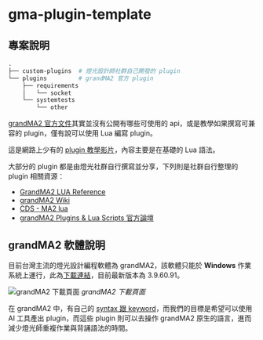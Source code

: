 # gma-plugin-template

## 專案說明

```makefile
.
├── custom-plugins  # 燈光設計師社群自己開發的 plugin
└── plugins         # grandMA2 官方 plugin
    ├── requirements
    │   └── socket
    └── systemtests
        └── other
```

[grandMA2 官方文件](https://help2.malighting.com/Page/grandMA2/plugins_edit/pt/3.3)其實並沒有公開有哪些可使用的 api，或是教學如果撰寫可兼容的 plugin，僅有說可以使用 Lua 編寫 plugin。

這是網路上少有的 [plugin 教學影片](https://www.youtube.com/watch?v=YSSFk0eU0gg)，內容主要是在基礎的 Lua 語法。

大部分的 plugin 都是由燈光社群自行撰寫並分享，下列則是社群自行整理的 plugin 相關資源：

- [GrandMA2 LUA Reference](https://static.impactsf.com/GrandMA2/index.html)
- [grandMA2 Wiki](https://grandma2.fandom.com/wiki/Object_space_crawler_script)
- [CDS - MA2 lua](https://caodashi.com/ma-lua)
- [grandMA2 Plugins & Lua Scripts 官方論壇](https://forum.malighting.com/forum/board/41-grandma2-plugins-lua-scripts/)

## grandMA2 軟體說明

目前台灣主流的燈光設計編程軟體為 grandMA2，該軟體只能於 **Windows** 作業系統上運行，此為[下載連結](https://www.malighting.com/downloads/products/grandma2/)，目前最新版本為 3.9.60.91。

![grandMA2 下載頁面](/images/Screenshot%202025-07-01%20at%2010.20.30 AM.png)
_grandMA2 下載頁面_

在 grandMA2 中，有自己的 [syntax 跟 keyword](https://help2.malighting.com/Page/grandMA2/command_syntax_and_keywords/en/3.9)，而我們的目標是希望可以使用 AI 工具產出 plugin，而這些 plugin 則可以去操作 grandMA2 原生的語言，進而減少燈光師重複作業與背誦語法的時間。